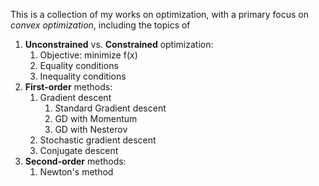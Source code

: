 This is a collection of my works on optimization, with a primary focus on *convex optimization*, including the topics of

1.  __Unconstrained__ vs. __Constrained__ optimization:
    1.  Objective: minimize f(x)
    2.  Equality conditions
    3.  Inequality conditions
2.  __First-order__ methods:
    1.  Gradient descent
        1.  Standard Gradient descent
        2.  GD with Momentum
        3.  GD with Nesterov
    2.  Stochastic gradient descent
    3.  Conjugate descent
3.  __Second-order__ methods:
    1.  Newton's method
